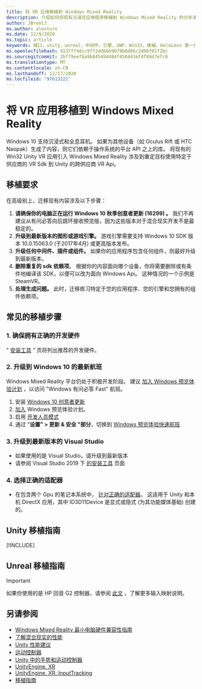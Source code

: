 ```yaml
---
title: 将 VR 应用移植到 Windows Mixed Reality
description: 介绍如何将现有沉浸式应用程序移植到 Windows Mixed Reality 的分步演练。
author: JBrentJ
ms.author: alexturn
ms.date: 12/9/2020
ms.topic: article
keywords: 端口，unity，unreal，中间件，引擎，UWP，Win32，移植，HoloLens 第一代，混合现实耳机，windows mixed reality 耳机，迁移，Windows 10，输入映射，
ms.openlocfilehash: 4137ff4dcc9f72dd66b9078b0d86c2d06f01f2bc
ms.sourcegitcommit: 2bf79eef6a9b845494484f458443ef4f89d7efc0
ms.translationtype: MT
ms.contentlocale: zh-CN
ms.lasthandoff: 12/17/2020
ms.locfileid: "97613221"
---
```

# <a name="porting-vr-apps-to-windows-mixed-reality"></a>将 VR 应用移植到 Windows Mixed Reality

Windows 10 支持沉浸式和全息耳机。 如果为其他设备（如 Oculus Rift 或 HTC Naopak）生成了内容，则它们依赖于操作系统的平台 API 之上的库。 将现有的 Win32 Unity VR 应用引入 Windows Mixed Reality 涉及到重定目标使用特定于供应商的 VR Sdk 到 Unity 的跨供应商 VR Api。

## <a name="porting-requirements"></a>移植要求

在高级别上，迁移现有内容涉及以下步骤：
1. **请确保你的电脑正在运行 Windows 10 秋季创意者更新 (16299) 。** 我们不再建议从有问必答向后跳环接收预览版，因为这些版本对于混合现实开发不是最稳定的。
2. **升级到最新版本的图形或游戏引擎。** 游戏引擎需要支持 Windows 10 SDK 版本 10.0.15063.0 (于2017年4月) 或更高版本发布。
3. **升级任何中间件、插件或组件。** 如果你的应用程序包含任何组件，则最好升级到最新版本。
4. **删除重复的 sdk 依赖项**。 根据你的内容面向哪个设备，你将需要删除或有条件地编译该 SDK，以便可以改为面向 Windows Api。 这种情况的一个示例是 SteamVR。
5. **处理生成问题。** 此时，迁移练习特定于您的应用程序、您的引擎和您拥有的组件依赖项。

## <a name="common-porting-steps"></a>常见的移植步骤

### <a name="1-make-sure-you-have-the-right-development-hardware"></a>1. 确保拥有正确的开发硬件

" [安装工具](../install-the-tools.md#immersive-vr-headset-requirements) " 页将列出推荐的开发硬件。

### <a name="2-upgrade-to-the-latest-flight-of-windows-10"></a>2. 升级到 Windows 10 的最新航班

Windows Mixed Reality 平台仍处于积极开发阶段。 建议 [加入 Windows 预览体验计划](https://insider.windows.com/) ，以访问 "Windows 有问必答 Fast" 航班。
1. 安装 [Windows 10 创意者更新](https://www.microsoft.com/software-download/windows10)
2. [加入](https://insider.windows.com/) Windows 预览体验计划。
3. 启用 [开发人员模式](https://docs.microsoft.com/windows/uwp/get-started/enable-your-device-for-development)
4. 通过 "**设置" > 更新 & 安全 "部分**，切换到 [Windows 预览体验快速航班](https://blogs.technet.microsoft.com/uktechnet/2016/07/01/joining-insider-preview)

### <a name="3-upgrade-to-the-most-recent-build-of-visual-studio"></a>3. 升级到最新版本的 Visual Studio
* 如果使用的是 Visual Studio，请升级到最新版本
* 请参阅 Visual Studio 2019 下 [的安装工具](../install-the-tools.md#installation-checklist) 页面

### <a name="4-choose-the-correct-adapter"></a>4. 选择正确的适配器
* 在包含两个 Gpu 的笔记本系统中， [针对正确的适配器](../native/rendering-in-directx.md#hybrid-graphics-pcs-and-mixed-reality-applications)。 这适用于 Unity 和本机 DirectX 应用，其中 ID3D11Device 是显式或隐式 (为其功能媒体基础) 创建的。

## <a name="unity-porting-guidance"></a>Unity 移植指南

[!INCLUDE[](includes/unity-porting-guidance.md)]

## <a name="unreal-porting-guidance"></a>Unreal 移植指南

> [!IMPORTANT]
> 如果你使用的是 HP 回音 G2 控制器，请参阅 [此文](../unreal/unreal-reverb-g2-controllers.md) ，了解更多输入映射说明。

## <a name="see-also"></a>另请参阅
* [Windows Mixed Reality 最小电脑硬件兼容性指南](https://docs.microsoft.com/windows/mixed-reality/enthusiast-guide/windows-mixed-reality-minimum-pc-hardware-compatibility-guidelines)
* [了解混合现实的性能](../platform-capabilities-and-apis/understanding-performance-for-mixed-reality.md)
* [Unity 性能建议](../unity/performance-recommendations-for-unity.md)
* [运动控制器](../../design/motion-controllers.md)
* [Unity 中的手势和运动控制器](../unity/gestures-and-motion-controllers-in-unity.md)
* [UnityEngine. XR](https://docs.unity3d.com/ScriptReference/XR.WSA.Input.InteractionManager.html)
* [UnityEngine. XR. InputTracking](https://docs.unity3d.com/ScriptReference/XR.InputTracking.html)
* [移植指南](porting-guides.md)